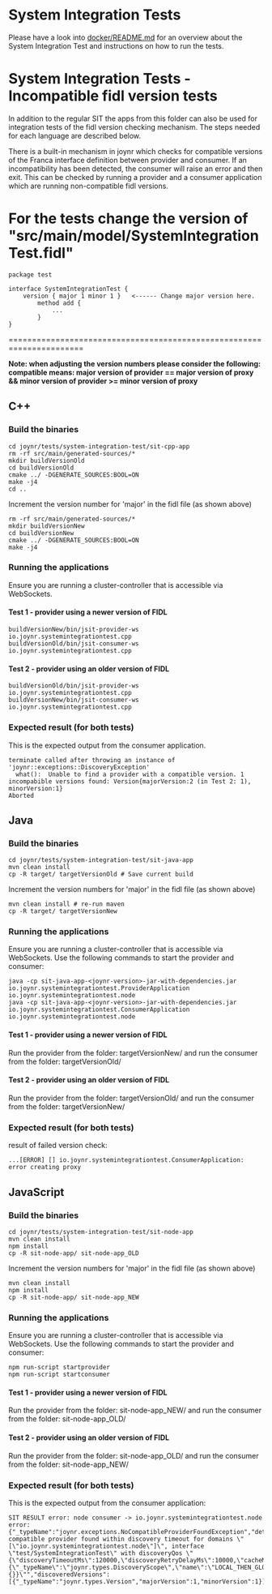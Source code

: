 # System Integration Tests
Please have a look into [docker/README.md](docker/README.md) for an overview about the System
Integration Test and instructions on how to run the tests.

# System Integration Tests - Incompatible fidl version tests

In addition to the regular SIT the apps from this folder can also be used for integration tests of the fidl version checking mechanism.
The steps needed for each language are described below.

There is a built-in mechanism in joynr which checks for compatible versions of the Franca interface definition between provider and consumer.
If an incompatibility has been detected, the consumer will raise an error and then exit.
This can be checked by running a provider and a consumer application which are running non-compatible fidl versions.

For the tests change the version of "src/main/model/SystemIntegrationTest.fidl"
======================================================================

```
package test

interface SystemIntegrationTest {
    version { major 1 minor 1 }   <------ Change major version here.
        method add {
            ...
        }
}
```

======================================================================

**Note: when adjusting the version numbers please consider the following:**
**compatible means: major version of provider == major version of proxy && minor version of provider >= minor version of proxy**

## C++

### Build the binaries

```
cd joynr/tests/system-integration-test/sit-cpp-app
rm -rf src/main/generated-sources/*
mkdir buildVersionOld
cd buildVersionOld
cmake ../ -DGENERATE_SOURCES:BOOL=ON
make -j4
cd ..
```

Increment the version number for 'major' in the fidl file (as shown above)

```
rm -rf src/main/generated-sources/*
mkdir buildVersionNew
cd buildVersionNew
cmake ../ -DGENERATE_SOURCES:BOOL=ON
make -j4
```

### Running the applications
Ensure you are running a cluster-controller that is accessible via WebSockets.

#### Test 1 - provider using a newer version of FIDL

```
buildVersionNew/bin/jsit-provider-ws io.joynr.systemintegrationtest.cpp
buildVersionOld/bin/jsit-consumer-ws io.joynr.systemintegrationtest.cpp
```

#### Test 2 - provider using an older version of FIDL

```
buildVersionOld/bin/jsit-provider-ws io.joynr.systemintegrationtest.cpp
buildVersionNew/bin/jsit-consumer-ws io.joynr.systemintegrationtest.cpp
```

### Expected result (for both tests)
This is the expected output from the consumer application.

```
terminate called after throwing an instance of 'joynr::exceptions::DiscoveryException'
  what():  Unable to find a provider with a compatible version. 1 incompabible versions found: Version{majorVersion:2 (in Test 2: 1), minorVersion:1}
Aborted
```

## Java

### Build the binaries

```
cd joynr/tests/system-integration-test/sit-java-app
mvn clean install
cp -R target/ targetVersionOld # Save current build
```

Increment the version numbers for 'major' in the fidl file (as shown above)

```
mvn clean install # re-run maven
cp -R target/ targetVersionNew
```

### Running the applications
Ensure you are running a cluster-controller that is accessible via WebSockets.
Use the following commands to start the provider and consumer:

```
java -cp sit-java-app-<joynr-version>-jar-with-dependencies.jar io.joynr.systemintegrationtest.ProviderApplication io.joynr.systemintegrationtest.node
java -cp sit-java-app-<joynr-version>-jar-with-dependencies.jar io.joynr.systemintegrationtest.ConsumerApplication io.joynr.systemintegrationtest.node
```

#### Test 1 - provider using a newer version of FIDL
Run the provider from the folder: targetVersionNew/ and run the consumer from the folder: targetVersionOld/

#### Test 2 - provider using an older version of FIDL
Run the provider from the folder: targetVersionOld/ and run the consumer from the folder: targetVersionNew/

### Expected result (for both tests)
result of failed version check:

```
...[ERROR] [] io.joynr.systemintegrationtest.ConsumerApplication: error creating proxy
```

## JavaScript

### Build the binaries

```
cd joynr/tests/system-integration-test/sit-node-app
mvn clean install
npm install
cp -R sit-node-app/ sit-node-app_OLD
```

Increment the version numbers for 'major' in the fidl file (as shown above)

```
mvn clean install
npm install
cp -R sit-node-app/ sit-node-app_NEW
```

### Running the applications
Ensure you are running a cluster-controller that is accessible via WebSockets.
Use the following commands to start the provider and consumer:

```
npm run-script startprovider
npm run-script startconsumer
```

#### Test 1 - provider using a newer version of FIDL
Run the provider from the folder: sit-node-app_NEW/ and run the consumer from the folder: sit-node-app_OLD/

#### Test 2 - provider using an older version of FIDL
Run the provider from the folder: sit-node-app_OLD/ and run the consumer from the folder: sit-node-app_NEW/

### Expected result (for both tests)
This is the expected output from the consumer application:

```
SIT RESULT error: node consumer -> io.joynr.systemintegrationtest.node error: {"_typeName":"joynr.exceptions.NoCompatibleProviderFoundException","detailMessage":"no compatible provider found within discovery timeout for domains \"[\"io.joynr.systemintegrationtest.node\"]\", interface \"test/SystemIntegrationTest\" with discoveryQos \"{\"discoveryTimeoutMs\":120000,\"discoveryRetryDelayMs\":10000,\"cacheMaxAgeMs\":0,\"discoveryScope\":{\"_typeName\":\"joynr.types.DiscoveryScope\",\"name\":\"LOCAL_THEN_GLOBAL\",\"value\":\"LOCAL_THEN_GLOBAL\"},\"providerMustSupportOnChange\":false,\"additionalParameters\":{}}\"","discoveredVersions":[{"_typeName":"joynr.types.Version","majorVersion":1,"minorVersion":1}],"interfaceName":"test/SystemIntegrationTest"}
```
